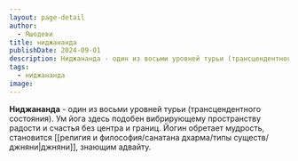 ```yaml
---
layout: page-detail
author:
  - Яшодеви
title: ниджананда
publishDate: 2024-09-01
description: Ниджананда - один из восьми уровней турьи (трансцендентного состояния). Ум йога здесь подобен вибрирующему пространству радости и счастья без центра и границ. Йогин обретает мудрость, становится джняни, знающим адвайту.
tags:
  - ниджананда
image:
---
```

**Ниджананда** - один из восьми уровней турьи (трансцендентного состояния). Ум йога здесь подобен вибрирующему пространству радости и счастья без центра и границ. Йогин обретает мудрость, становится [[религия и философия/санатана дхарма/типы существ/джняни|джняни]], знающим адвайту.

